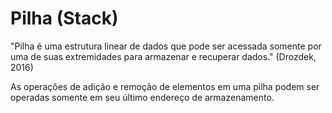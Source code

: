 # Pilha (Stack)

"Pilha é uma estrutura linear de dados que pode ser acessada somente por uma de suas extremidades para armazenar e recuperar dados." (Drozdek, 2016)

As operações de adição e remoção de elementos em uma pilha podem ser operadas somente em seu último endereço de armazenamento.